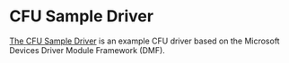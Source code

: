 # CFU Sample Driver 
[The CFU Sample Driver](https://github.com/Microsoft/DMF) is an example CFU driver based on the Microsoft Devices Driver Module Framework (DMF).
